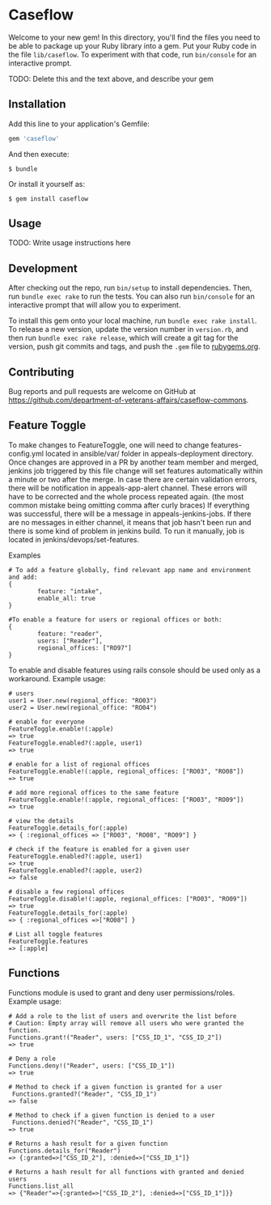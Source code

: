 # Caseflow

Welcome to your new gem! In this directory, you'll find the files you need to be able to package up your Ruby library into a gem. Put your Ruby code in the file `lib/caseflow`. To experiment with that code, run `bin/console` for an interactive prompt.

TODO: Delete this and the text above, and describe your gem

## Installation

Add this line to your application's Gemfile:

```ruby
gem 'caseflow'
```

And then execute:

    $ bundle

Or install it yourself as:

    $ gem install caseflow

## Usage

TODO: Write usage instructions here

## Development

After checking out the repo, run `bin/setup` to install dependencies. Then, run `bundle exec rake` to run the tests. You can also run `bin/console` for an interactive prompt that will allow you to experiment.

To install this gem onto your local machine, run `bundle exec rake install`. To release a new version, update the version number in `version.rb`, and then run `bundle exec rake release`, which will create a git tag for the version, push git commits and tags, and push the `.gem` file to [rubygems.org](https://rubygems.org).

## Contributing

Bug reports and pull requests are welcome on GitHub at https://github.com/department-of-veterans-affairs/caseflow-commons.

## Feature Toggle

To make changes to FeatureToggle, one will need to change features-config.yml located in ansible/var/ folder in appeals-deployment directory. Once changes are approved in a PR by another team member and merged, jenkins job triggered by this file change will set features automatically within a minute or two after the merge. 
In case there are certain validation errors, there will be notification in appeals-app-alert channel. These errors will have to be corrected and the whole process repeated again. (the most common mistake being omitting comma after curly braces) If everything was successful, there will be a message in appeals-jenkins-jobs. 
If there are no messages in either channel, it means that job hasn't been run and there is some kind of problem in jenkins build. To run it manually, job is located in jenkins/devops/set-features.  

Examples
```
# To add a feature globally, find relevant app name and environment and add:
{
        feature: "intake",
        enable_all: true
}

#To enable a feature for users or regional offices or both:
{
        feature: "reader",
        users: ["Reader"],
        regional_offices: ["RO97"]
}
```

To enable and disable features using rails console should be used only as a workaround. Example usage:

```
# users
user1 = User.new(regional_office: "RO03")
user2 = User.new(regional_office: "RO04")

# enable for everyone
FeatureToggle.enable!(:apple)
=> true
FeatureToggle.enabled?(:apple, user1)
=> true

# enable for a list of regional offices
FeatureToggle.enable!(:apple, regional_offices: ["RO03", "RO08"])
=> true

# add more regional offices to the same feature
FeatureToggle.enable!(:apple, regional_offices: ["RO03", "RO09"])
=> true

# view the details
FeatureToggle.details_for(:apple)
=> { :regional_offices => ["RO03", "RO08", "RO09"] }

# check if the feature is enabled for a given user
FeatureToggle.enabled?(:apple, user1)
=> true
FeatureToggle.enabled?(:apple, user2)
=> false

# disable a few regional offices
FeatureToggle.disable!(:apple, regional_offices: ["RO03", "RO09"])
=> true
FeatureToggle.details_for(:apple)
=> { :regional_offices =>["RO08"] }

# List all toggle features
FeatureToggle.features
=> [:apple]
```

## Functions

Functions module is used to grant and deny user permissions/roles. Example usage:

```
# Add a role to the list of users and overwrite the list before
# Caution: Empty array will remove all users who were granted the function.
Functions.grant!("Reader", users: ["CSS_ID_1", "CSS_ID_2"])
=> true

# Deny a role
Functions.deny!("Reader", users: ["CSS_ID_1"])
=> true

# Method to check if a given function is granted for a user
 Functions.granted?("Reader", "CSS_ID_1")
=> false

# Method to check if a given function is denied to a user
 Functions.denied?("Reader", "CSS_ID_1")
=> true

# Returns a hash result for a given function
Functions.details_for("Reader")
=> {:granted=>["CSS_ID_2"], :denied=>["CSS_ID_1"]}

# Returns a hash result for all functions with granted and denied users
Functions.list_all
=> {"Reader"=>{:granted=>["CSS_ID_2"], :denied=>["CSS_ID_1"]}}
```
